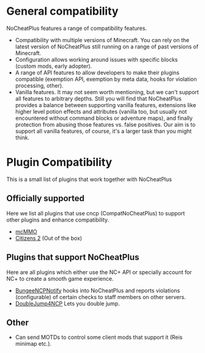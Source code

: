# General compatibility
NoCheatPlus features a range of compatibility features.
* Compatibility with multiple versions of Minecraft. You can rely on the latest version of NoCheatPlus still running on a range of past versions of Minecraft.
* Configuration allows working around issues with specific blocks (custom mods, early adopter).
* A range of API features to allow developers to make their plugins compatible (exemption API, exemption by meta data, hooks for violation processing, other).
* Vanilla features. It may not seem worth mentioning, but we can't support all features to arbitrary depths. Still you will find that NoCheatPlus provides a balance between supporting vanilla features, extensions like higher level potion effects and attributes (vanilla too, but usually not encountered without command blocks or adventure maps), and finally protection from abusing those features vs. false positives. Our aim is to support all vanilla features, of course, it's a larger task than you might think.


# Plugin Compatibility
This is a small list of plugins that work together with NoCheatPlus

## Officially supported
Here we list all plugins that use cncp (CompatNoCheatPlus) to support other plugins and enhance compatibility.
* [mcMMO]
* [Citizens 2] (Out of the box)

## Plugins that support NoCheatPlus
Here are all plugins which either use the NC+ API or specially account for NC+ to create a smooth game experience.
* [BungeeNCPNotify] hooks into NoCheatPlus and reports violations (configurable) of certain checks to staff members on other servers.
* [DoubleJump4NCP] Lets you double jump.

[mcMMO]:https://dev.bukkit.org/bukkit-plugins/mcmmo/
[Citizens 2]:https://dev.bukkit.org/bukkit-plugins/citizens/

[DoubleJump4NCP]:https://www.spigotmc.org/resources/doublejump4ncp.1519/
[BungeeNCPNotify]:https://dev.bukkit.org/bukkit-plugins/bungeencpnotify/

## Other
* Can send MOTDs to control some client mods that support it (Reis minimap etc.).
